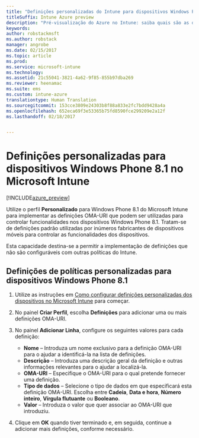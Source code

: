 ```yaml
---
title: "Definições personalizadas do Intune para dispositivos Windows Phone 8.1"
titleSuffix: Intune Azure preview
description: "Pré-visualização do Azure no Intune: saiba quais são as definições que pode utilizar num perfil personalizado do Windows Phone 8.1."
keywords: 
author: robstackmsft
ms.author: robstack
manager: angrobe
ms.date: 02/15/2017
ms.topic: article
ms.prod: 
ms.service: microsoft-intune
ms.technology: 
ms.assetid: 21c55041-3821-4a62-9f85-855b97dba269
ms.reviewer: heenamac
ms.suite: ems
ms.custom: intune-azure
translationtype: Human Translation
ms.sourcegitcommit: 153cce3809e24303b8f88a833e2fc7bdd9428a4a
ms.openlocfilehash: 652eca69f3e53365b75fd8590fce299209e2a12f
ms.lasthandoff: 02/18/2017


---
```


# <a name="custom-settings-for-windows-phone-81-devices-in-microsoft-intune"></a>Definições personalizadas para dispositivos Windows Phone 8.1 no Microsoft Intune

[!INCLUDE[azure_preview](../includes/azure_preview.md)]

Utilize o perfil **Personalizado** para Windows Phone 8.1 do Microsoft Intune para implementar as definições OMA-URI que podem ser utilizadas para controlar funcionalidades nos dispositivos Windows Phone 8.1. Tratam-se de definições padrão utilizadas por inúmeros fabricantes de dispositivos móveis para controlar as funcionalidades dos dispositivos.

Esta capacidade destina-se a permitir a implementação de definições que não são configuráveis com outras políticas do Intune.

## <a name="custom-policy-settings-for-windows-phone-81-devices"></a>Definições de políticas personalizadas para dispositivos Windows Phone 8.1

1. Utilize as instruções em [Como configurar definições personalizadas dos dispositivos no Microsoft Intune](how-to-configure-custom-settings.md) para começar.
2. No painel **Criar Perfil**, escolha **Definições** para adicionar uma ou mais definições OMA-URI.
3. No painel **Adicionar Linha**, configure os seguintes valores para cada definição:
    - **Nome** – Introduza um nome exclusivo para a definição OMA-URI para o ajudar a identificá-la na lista de definições.
    - **Descrição** – Introduza uma descrição geral da definição e outras informações relevantes para o ajudar a localizá-la.
    - **OMA-URI** – Especifique o OMA-URI para o qual pretende fornecer uma definição.
    - **Tipo de dados** – Selecione o tipo de dados em que especificará esta definição OMA-URI. Escolha entre **Cadeia**, **Data e hora**, **Número inteiro**, **Vírgula flutuante** ou **Booleano**.
    - **Valor** – Introduza o valor que quer associar ao OMA-URI que introduziu.

4. Clique em **OK** quando tiver terminado e, em seguida, continue a adicionar mais definições, conforme necessário.

